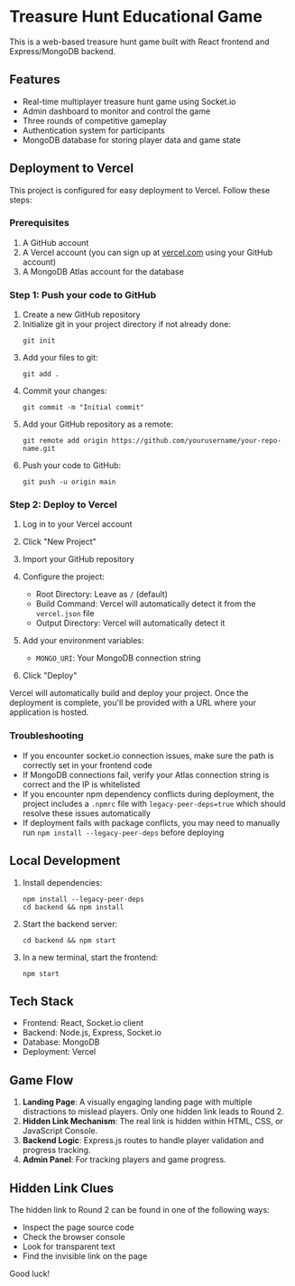 # Treasure Hunt Educational Game

This is a web-based treasure hunt game built with React frontend and Express/MongoDB backend.

## Features

- Real-time multiplayer treasure hunt game using Socket.io
- Admin dashboard to monitor and control the game
- Three rounds of competitive gameplay
- Authentication system for participants
- MongoDB database for storing player data and game state

## Deployment to Vercel

This project is configured for easy deployment to Vercel. Follow these steps:

### Prerequisites

1. A GitHub account
2. A Vercel account (you can sign up at [vercel.com](https://vercel.com) using your GitHub account)
3. A MongoDB Atlas account for the database

### Step 1: Push your code to GitHub

1. Create a new GitHub repository
2. Initialize git in your project directory if not already done:
   ```
   git init
   ```
3. Add your files to git:
   ```
   git add .
   ```
4. Commit your changes:
   ```
   git commit -m "Initial commit"
   ```
5. Add your GitHub repository as a remote:
   ```
   git remote add origin https://github.com/yourusername/your-repo-name.git
   ```
6. Push your code to GitHub:
   ```
   git push -u origin main
   ```

### Step 2: Deploy to Vercel

1. Log in to your Vercel account
2. Click "New Project"
3. Import your GitHub repository
4. Configure the project:
   - Root Directory: Leave as `/` (default)
   - Build Command: Vercel will automatically detect it from the `vercel.json` file
   - Output Directory: Vercel will automatically detect it
   
5. Add your environment variables:
   - `MONGO_URI`: Your MongoDB connection string
   
6. Click "Deploy"

Vercel will automatically build and deploy your project. Once the deployment is complete, you'll be provided with a URL where your application is hosted.

### Troubleshooting

- If you encounter socket.io connection issues, make sure the path is correctly set in your frontend code
- If MongoDB connections fail, verify your Atlas connection string is correct and the IP is whitelisted
- If you encounter npm dependency conflicts during deployment, the project includes a `.npmrc` file with `legacy-peer-deps=true` which should resolve these issues automatically
- If deployment fails with package conflicts, you may need to manually run `npm install --legacy-peer-deps` before deploying

## Local Development

1. Install dependencies:
   ```
   npm install --legacy-peer-deps
   cd backend && npm install
   ```

2. Start the backend server:
   ```
   cd backend && npm start
   ```

3. In a new terminal, start the frontend:
   ```
   npm start
   ```

## Tech Stack

- Frontend: React, Socket.io client
- Backend: Node.js, Express, Socket.io
- Database: MongoDB
- Deployment: Vercel

## Game Flow

1. **Landing Page**: A visually engaging landing page with multiple distractions to mislead players. Only one hidden link leads to Round 2.
2. **Hidden Link Mechanism**: The real link is hidden within HTML, CSS, or JavaScript Console.
3. **Backend Logic**: Express.js routes to handle player validation and progress tracking.
4. **Admin Panel**: For tracking players and game progress.

## Hidden Link Clues

The hidden link to Round 2 can be found in one of the following ways:
- Inspect the page source code
- Check the browser console
- Look for transparent text
- Find the invisible link on the page

Good luck!